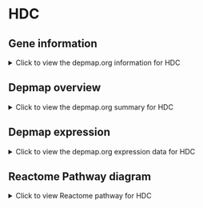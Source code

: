 <h1>HDC</h1>

<h2>Gene information</h2>
<details>
  <summary>Click to view the depmap.org information for HDC</summary>
  <iframe src="https://depmap.org/portal/gene/HDC?tab=about" style="border:none;width:100%;height:800px"></iframe>
</details>

<h2>Depmap overview</h2>
<details>
  <summary>Click to view the depmap.org summary for HDC</summary>
  <iframe src="https://depmap.org/portal/gene/HDC?tab=overview" style="border:none;width:100%;height:800px"></iframe>
</details>

<h2>Depmap expression</h2>
<details>
  <summary>Click to view the depmap.org expression data for HDC</summary>
  <iframe src="https://depmap.org/portal/gene/HDC?tab=characterization" style="border:none;width:100%;height:800px"></iframe>
</details>



<h2>Reactome Pathway diagram</h2>
<details>
  <summary>Click to view Reactome pathway for HDC</summary>
  <p>Histidine catabolism</p>
  <iframe src="https://reactome.org/PathwayBrowser/#/R-HSA-70921" style="border:none;width:100%;height:800px"></iframe>
</details>



